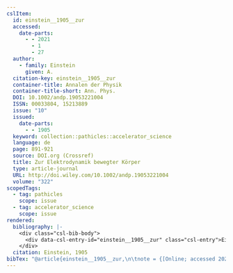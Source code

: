 ```yaml
---
cslItem:
  id: einstein__1905__zur
  accessed:
    date-parts:
      - - 2021
        - 1
        - 27
  author:
    - family: Einstein
      given: A.
  citation-key: einstein__1905__zur
  container-title: Annalen der Physik
  container-title-short: Ann. Phys.
  DOI: 10.1002/andp.19053221004
  ISSN: 00033804, 15213889
  issue: "10"
  issued:
    date-parts:
      - - 1905
  keyword: collection::pathicles::accelerator_science
  language: de
  page: 891-921
  source: DOI.org (Crossref)
  title: Zur Elektrodynamik bewegter Körper
  type: article-journal
  URL: http://doi.wiley.com/10.1002/andp.19053221004
  volume: "322"
scopedTags:
  - tag: pathicles
    scope: issue
  - tag: accelerator_science
    scope: issue
rendered:
  bibliography: |-
    <div class="csl-bib-body">
      <div data-csl-entry-id="einstein__1905__zur" class="csl-entry">Einstein, A. 1905 “Zur Elektrodynamik bewegter Körper,” <i>Annalen der Physik</i>, 322(10), pp. 891–921. doi:10.1002/andp.19053221004.</div>
    </div>
  citation: Einstein, 1905
bibTex: "@article{einstein__1905__zur,\n\tnote = {[Online; accessed 2021-01-27]},\n\tauthor = {Einstein, A.},\n\tjournal = {Annalen der Physik},\n\tnumber = {10},\n\tyear = {1905},\n\tpages = {891--921},\n\ttitle = {Zur {Elektrodynamik} bewegter {K}{\\\" o}rper},\n\thowpublished = {http://doi.wiley.com/10.1002/andp.19053221004},\n\tvolume = {322},\n}\n\n"
---
```

